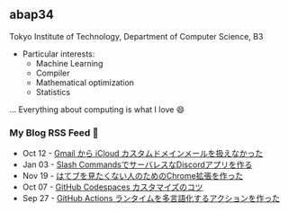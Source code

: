 ## abap34

Tokyo Institute of Technology, Department of Computer Science, B3

- Particular interests:
  - Machine Learning
  - Compiler
  - Mathematical optimization
  - Statistics


... Everything about computing is what I love :smile:

### My Blog RSS Feed 📝 

<!-- feed start -->
- Oct 12 - [Gmail から iCloud カスタムドメインメールを扱えなかった](https://note.sarisia.cc/entry/you-cannot-gmailify-icloud-customdomain/)
- Jan 03 - [Slash CommandsでサーバレスなDiscordアプリを作る](https://note.sarisia.cc/entry/discord-slash-commands/)
- Nov 19 - [はてブを見たくない人のためのChrome拡張を作った](https://note.sarisia.cc/entry/no-hatena-bookmark/)
- Oct 07 - [GitHub Codespaces カスタマイズのコツ](https://note.sarisia.cc/entry/customizing-codespaces/)
- Sep 27 - [GitHub Actions ランタイムを多言語化するアクションを作った](https://note.sarisia.cc/entry/github-actions-setup-icu/)
<!-- feed end -->